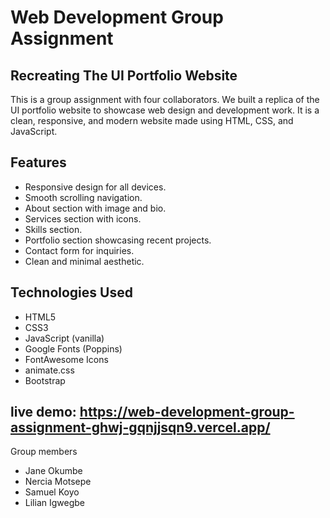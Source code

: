 # Web Development Group Assignment

##  Recreating The UI Portfolio Website

This is a group assignment with four collaborators. We built a replica of the UI portfolio website to showcase web design and development work. It is a clean, responsive, and modern website made using HTML, CSS, and JavaScript.

##  Features

- Responsive design for all devices.
- Smooth scrolling navigation.
- About section with image and bio.
- Services section with icons.
- Skills section. 
- Portfolio section showcasing recent projects.
- Contact form for inquiries.
- Clean and minimal aesthetic.

## Technologies Used

- HTML5
- CSS3
- JavaScript (vanilla)
- Google Fonts (Poppins)
- FontAwesome Icons
- animate.css
- Bootstrap

## live demo: https://web-development-group-assignment-ghwj-gqnjjsqn9.vercel.app/

Group members
- Jane Okumbe
- Nercia Motsepe
- Samuel Koyo
- Lilian Igwegbe



